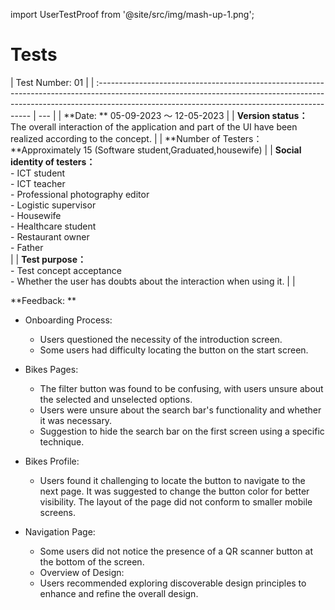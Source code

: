 import UserTestProof from '@site/src/img/mash-up-1.png';

# Tests

| Test Number: 01                                                                                                                                                                                                            |
| :------------------------------------------------------------------------------------------------------------------------------------------------------------------------------------------------------------------------- | --- |
| **Date: ** 05-09-2023 ～ 12-05-2023                                                                                                                                                                                        |
| **Version status：**<br/> The overall interaction of the application and part of the UI have been realized according to the concept.                                                                                       |
| **Number of Testers：**Approximately 15 (Software student,Graduated,housewife)                                                                                                                                             |
| **Social identity of testers：**<br/>- ICT student <br/>- ICT teacher<br/>- Professional photography editor<br/>- Logistic supervisor <br/>- Housewife <br/>- Healthcare student <br/>- Restaurant owner<br/>- Father<br/> |
| **Test purpose：** <br/>- Test concept acceptance<br/>- Whether the user has doubts about the interaction when using it.                                                                                                   |     |

**Feedback:
**

- Onboarding Process:

  - Users questioned the necessity of the introduction screen.
  - Some users had difficulty locating the button on the start screen.

- Bikes Pages:

  - The filter button was found to be confusing, with users unsure about the selected and unselected options.
  - Users were unsure about the search bar's functionality and whether it was necessary.
  - Suggestion to hide the search bar on the first screen using a specific technique.

- Bikes Profile:

  - Users found it challenging to locate the button to navigate to the next page. It was suggested to change the button color for better visibility.
    The layout of the page did not conform to smaller mobile screens.

- Navigation Page:

  - Some users did not notice the presence of a QR scanner button at the bottom of the screen.
  - Overview of Design:
  - Users recommended exploring discoverable design principles to enhance and refine the overall design.
